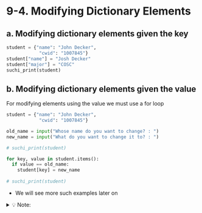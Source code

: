 # 9-4. Modifying Dictionary Elements

## a. Modifying dictionary elements given the key
```python
student = {"name": "John Decker", 
            "cwid": "1007845"}
student["name"] = "Josh Decker"
student["major"] = "COSC"
suchi_print(student)
```

## b. Modifying dictionary elements given the value

For modifying elements using the value we must use a for loop

```python
student = {"name": "John Decker", 
            "cwid": "1007845"}

old_name = input("Whose name do you want to change? : ")
new_name = input("What do you want to change it to? : ")

# suchi_print(student)

for key, value in student.items():
  if value == old_name:
    student[key] = new_name
    
# suchi_print(student)
```
- We will see more such examples later on
  
<details>
  <summary>
    💡 Note:
  </summary>
  We will see more on items() method later on
    
</details>

